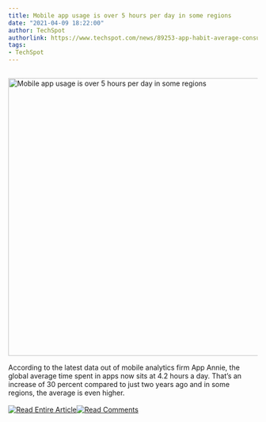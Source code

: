 ```yaml
---
title: Mobile app usage is over 5 hours per day in some regions
date: "2021-04-09 18:22:00"
author: TechSpot
authorlink: https://www.techspot.com/news/89253-app-habit-average-consumer-now-spends-42-hours.html
tags:
- TechSpot
---
```

<a href="https://www.techspot.com/news/89253-app-habit-average-consumer-now-spends-42-hours.html" target="_blank"><img src="https://static.techspot.com/images2/news/ts3_thumbs/2021/04/2021-04-09-ts3_thumbs-295.jpg" width="800" height="560" style="padding: 15px 0" title="Mobile app usage is over 5 hours per day in some regions" /></a><br />According to the latest data out of mobile analytics firm App Annie, the global average time spent in apps now sits at 4.2 hours a day. That’s an increase of 30 percent compared to just two years ago and in some regions, the average is even higher.<br /><br /><a href="https://www.techspot.com/news/89253-app-habit-average-consumer-now-spends-42-hours.html"><img src="https://static.techspot.com/images/rss/rss_buttons_01.png" border="0" alt="Read Entire Article" /></a><a href="https://www.techspot.com/news/89253-app-habit-average-consumer-now-spends-42-hours.html#comments"><img src="https://static.techspot.com/images/rss/rss_buttons_02.png" border="0" alt="Read Comments" /></a><br /><br />